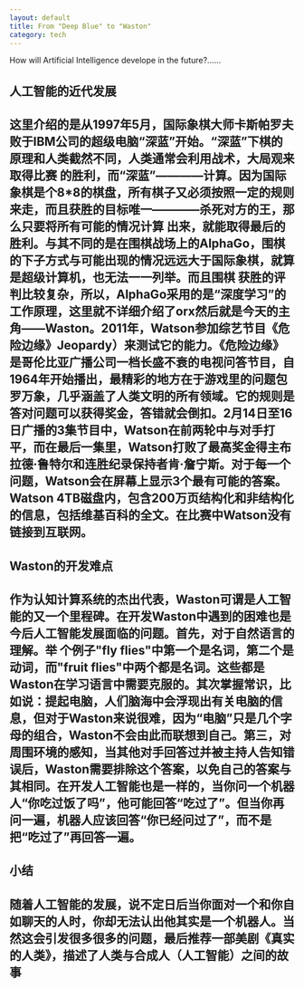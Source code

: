 ```yaml
---
layout: default
title: From "Deep Blue" to "Waston"
category: tech
---
```

How will Artificial Intelligence develope in the future?......

 <h2>人工智能的近代发展<h2>
<p>这里介绍的是从1997年5月，国际象棋大师卡斯帕罗夫败于IBM公司的超级电脑“深蓝”开始。“深蓝”下棋的原理和人类截然不同，人类通常会利用战术，大局观来取得比赛
的胜利，而“深蓝”————计算。因为国际象棋是个8*8的棋盘，所有棋子又必须按照一定的规则来走，而且获胜的目标唯一————杀死对方的王，那么只要将所有可能的情况计算
出来，就能取得最后的胜利。与其不同的是在围棋战场上的AlphaGo，围棋的下子方式与可能出现的情况远远大于国际象棋，就算是超级计算机，也无法一一列举。而且围棋
获胜的评判比较复杂，所以，AlphaGo采用的是“深度学习”的工作原理，这里就不详细介绍了orx然后就是今天的主角——Waston。2011年，Watson参加综艺节目《危险边缘》Jeopardy）来测试它的能力。《危险边缘》是哥伦比亚广播公司一档长盛不衰的电视问答节目，自1964年开始播出，最精彩的地方在于游戏里的问题包罗万象，几乎涵盖了人类文明的所有领域。它的规则是答对问题可以获得奖金，答错就会倒扣。2月14日至16日广播的3集节目中，Watson在前两轮中与对手打平，而在最后一集里，Watson打败了最高奖金得主布拉德·鲁特尔和连胜纪录保持者肯·詹宁斯。对于每一个问题，Watson会在屏幕上显示3个最有可能的答案。Watson 4TB磁盘内，包含200万页结构化和非结构化的信息，包括维基百科的全文。在比赛中Watson没有链接到互联网。

<h2>Waston的开发难点<h2>
<p>作为认知计算系统的杰出代表，Waston可谓是人工智能的又一个里程碑。在开发Waston中遇到的困难也是今后人工智能发展面临的问题。首先，对于自然语言的理解。举
个例子"fly flies"中第一个是名词，第二个是动词，而"fruit flies"中两个都是名词。这些都是Waston在学习语言中需要克服的。其次掌握常识，比如说：提起电脑，人们脑海中会浮现出有关电脑的信息，但对于Waston来说很难，因为“电脑”只是几个字母的组合，Waston不会由此而联想到自己。第三，对周围环境的感知，当其他对手回答过并被主持人告知错误后，Waston需要排除这个答案，以免自己的答案与其相同。在开发人工智能也是一样的，当你问一个机器人“你吃过饭了吗”，他可能回答“吃过了”。但当你再问一遍，机器人应该回答“你已经问过了”，而不是把“吃过了”再回答一遍。

<h2>小结<h2>
随着人工智能的发展，说不定日后当你面对一个和你自如聊天的人时，你却无法认出他其实是一个机器人。当然这会引发很多很多的问题，最后推荐一部美剧《真实的人类》，描述了人类与合成人（人工智能）之间的故事
